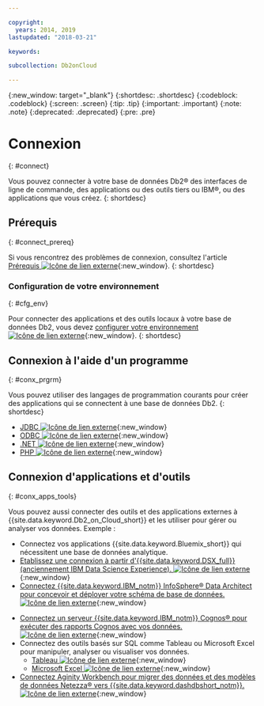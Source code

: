 ```yaml
---

copyright:
  years: 2014, 2019
lastupdated: "2018-03-21"

keywords: 

subcollection: Db2onCloud

---
```


<!-- Attribute definitions --> 
{:new_window: target="_blank"}
{:shortdesc: .shortdesc}
{:codeblock: .codeblock}
{:screen: .screen}
{:tip: .tip}
{:important: .important}
{:note: .note}
{:deprecated: .deprecated}
{:pre: .pre}

# Connexion
{: #connect}

Vous pouvez connecter à votre base de données Db2® des interfaces de ligne de commande, des applications ou des outils tiers ou IBM®, ou des applications que vous créez. 
{: shortdesc}

## Prérequis
{: #connect_prereq}

Si vous rencontrez des problèmes de connexion, consultez l'article [Prérequis ![Icône de lien externe](../../icons/launch-glyph.svg "Icône de lien externe")](https://www.ibm.com/support/knowledgecenter/SSFMBX/com.ibm.swg.im.dashdb.doc/connecting/connecting_applications_to_dashdb_database.html){:new_window}.
{: shortdesc}

### Configuration de votre environnement
{: #cfg_env}

Pour connecter des applications et des outils locaux à votre base de données Db2, vous devez [configurer votre environnement ![Icône de lien externe](../../icons/launch-glyph.svg "Icône de lien externe")](https://www.ibm.com/support/knowledgecenter/SSFMBX/com.ibm.swg.im.dashdb.doc/connecting/connect_driver_package_config.html){:new_window}. 
{: shortdesc}

## Connexion à l'aide d'un programme
{: #conx_prgrm}

Vous pouvez utiliser des langages de programmation courants pour créer des applications qui se connectent à une base de données Db2.
{: shortdesc}

<!--* [Java ![External link icon](../../icons/launch-glyph.svg "External link icon"){}{:new_window} -->
* [JDBC ![Icône de lien externe](../../icons/launch-glyph.svg "Icône de lien externe")](https://www.ibm.com/support/knowledgecenter/SSFMBX/com.ibm.swg.im.dashdb.doc/connecting/connect_connecting_jdbc_applications.html){:new_window}
* [ODBC ![Icône de lien externe](../../icons/launch-glyph.svg "Icône de lien externe")](https://www.ibm.com/support/knowledgecenter/SSFMBX/com.ibm.swg.im.dashdb.doc/connecting/connect_connecting_cli_and_odbc_applications.html){:new_window}
* [.NET ![Icône de lien externe](../../icons/launch-glyph.svg "Icône de lien externe")](https://www.ibm.com/support/knowledgecenter/SSFMBX/com.ibm.swg.im.dashdb.doc/connecting/connect_connecting__net_applications.html){:new_window}
* [PHP ![Icône de lien externe](../../icons/launch-glyph.svg "Icône de lien externe")](https://www.ibm.com/support/knowledgecenter/SSFMBX/com.ibm.swg.im.dashdb.doc/connecting/connect_connecting_php.html){:new_window}

## Connexion d'applications et d'outils
{: #conx_apps_tools}

Vous pouvez aussi connecter des outils et des applications externes à {{site.data.keyword.Db2_on_Cloud_short}}
et les utiliser pour gérer ou analyser vos données. Exemple :
   * Connectez vos applications {{site.data.keyword.Bluemix_short}} qui nécessitent une base de données analytique.
   * [Etablissez une connexion à partir d'{{site.data.keyword.DSX_full}} (anciennement IBM Data Science Experience). ![Icône de lien externe](../../icons/launch-glyph.svg "Icône de lien externe")](https://datascience.ibm.com/docs/content/manage-data/create-conn.html?context=analytics&linkInPage=true){:new_window}
   * [Connectez {{site.data.keyword.IBM_notm}} InfoSphere® Data Architect pour concevoir et déployer votre schéma de base de données. ![Icône de lien externe](../../icons/launch-glyph.svg "Icône de lien externe")](https://www.ibm.com/support/knowledgecenter/SSFMBX/com.ibm.swg.im.dashdb.doc/connecting/connect_connecting_ibm_data_architect.html){:new_window}
<!--   * Connect Esri ArcGIS to perform geospatial analytics and map publishing with your data. -->
   * [Connectez un serveur {{site.data.keyword.IBM_notm}} Cognos® pour exécuter des rapports Cognos avec vos données. ![Icône de lien externe](../../icons/launch-glyph.svg "Icône de lien externe")](https://www.ibm.com/support/knowledgecenter/SSFMBX/com.ibm.swg.im.dashdb.doc/connecting/connect_connecting_cognos.html){:new_window}
   * Connectez des outils basés sur SQL comme Tableau ou Microsoft Excel pour manipuler, analyser ou visualiser vos données. 
       * [Tableau ![Icône de lien externe](../../icons/launch-glyph.svg "Icône de lien externe")](https://www.ibm.com/support/knowledgecenter/SSFMBX/com.ibm.swg.im.dashdb.doc/connecting/connect_connecting_tableau.html){:new_window}
       * [Microsoft Excel ![Icône de lien externe](../../icons/launch-glyph.svg "Icône de lien externe")](https://www.ibm.com/support/knowledgecenter/SSFMBX/com.ibm.swg.im.dashdb.doc/connecting/connect_connecting_excel.html){:new_window}
   * [Connectez Aginity Workbench pour migrer des données et des modèles de données Netezza® vers {{site.data.keyword.dashdbshort_notm}}. ![Icône de lien externe](../../icons/launch-glyph.svg "Icône de lien externe")](https://www.ibm.com/support/knowledgecenter/SSFMBX/com.ibm.swg.im.dashdb.doc/connecting/connect_connecting_aginity.html){:new_window}
